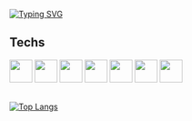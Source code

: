 [![Typing SVG](https://readme-typing-svg.herokuapp.com?font=Poppins&pause=1000&color=F7F7F7&width=435&lines=Hi+there+%F0%9F%91%8B)](https://git.io/typing-svg)

## Techs
<div align="left">
    <img src="https://cdn.jsdelivr.net/gh/devicons/devicon@latest/icons/java/java-original.svg" height="40" /> 
    <img src="https://cdn.jsdelivr.net/gh/devicons/devicon@latest/icons/spring/spring-original.svg" height="40" />  
    <img src="https://cdn.jsdelivr.net/gh/devicons/devicon@latest/icons/typescript/typescript-original.svg" height="40" />
    <img src="https://cdn.jsdelivr.net/gh/devicons/devicon@latest/icons/fastify/fastify-original.svg"  height="40" />
    <img src="https://cdn.jsdelivr.net/gh/devicons/devicon@latest/icons/express/express-original.svg" height="40" />
    <img src="https://cdn.jsdelivr.net/gh/devicons/devicon@latest/icons/python/python-original.svg" height="40" />
    <img src="https://cdn.jsdelivr.net/gh/devicons/devicon@latest/icons/fastapi/fastapi-original.svg" height="40" />
</div>
<br/>

[![Top Langs](https://github-readme-stats.vercel.app/api/top-langs/?username=gusttv)](https://github.com/anuraghazra/github-readme-stats)
          

